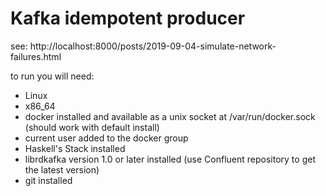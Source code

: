 # Kafka idempotent producer

see: http://localhost:8000/posts/2019-09-04-simulate-network-failures.html

to run you will need:

* Linux
* x86_64
* docker installed and available as a unix socket at /var/run/docker.sock (should work with default install)
* current user added to the docker group
* Haskell's Stack installed
* librdkafka version 1.0 or later installed (use Confluent repository to get the latest version)
* git installed
